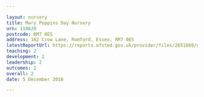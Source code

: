 ```yaml
---

layout: nursery
title: Mary Poppins Day Nursery
urn: 118620
postcode: RM7 0ES
address: 162 Crow Lane, Romford, Essex, RM7 0ES
latestReportUrl: https://reports.ofsted.gov.uk/provider/files/2651669/urn/118620.pdf
teaching: 2
development: 2
leadership: 2
outcomes: 2
overall: 2
date: 5 December 2016

---
```


